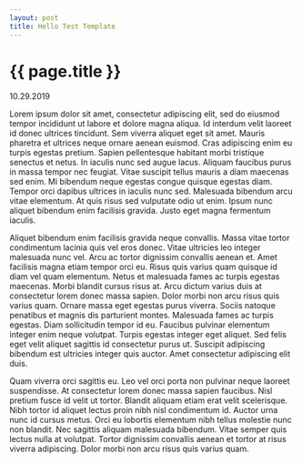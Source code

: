 ```yaml
---
layout: post
title: Hello Test Template
---
```


{{ page.title }}
================

<p class="meta">10.29.2019</p>

Lorem ipsum dolor sit amet, consectetur adipiscing elit, sed do eiusmod tempor incididunt ut labore et dolore magna aliqua. Id interdum velit laoreet id donec ultrices tincidunt. Sem viverra aliquet eget sit amet. Mauris pharetra et ultrices neque ornare aenean euismod. Cras adipiscing enim eu turpis egestas pretium. Sapien pellentesque habitant morbi tristique senectus et netus. In iaculis nunc sed augue lacus. Aliquam faucibus purus in massa tempor nec feugiat. Vitae suscipit tellus mauris a diam maecenas sed enim. Mi bibendum neque egestas congue quisque egestas diam. Tempor orci dapibus ultrices in iaculis nunc sed. Malesuada bibendum arcu vitae elementum. At quis risus sed vulputate odio ut enim. Ipsum nunc aliquet bibendum enim facilisis gravida. Justo eget magna fermentum iaculis.

Aliquet bibendum enim facilisis gravida neque convallis. Massa vitae tortor condimentum lacinia quis vel eros donec. Vitae ultricies leo integer malesuada nunc vel. Arcu ac tortor dignissim convallis aenean et. Amet facilisis magna etiam tempor orci eu. Risus quis varius quam quisque id diam vel quam elementum. Netus et malesuada fames ac turpis egestas maecenas. Morbi blandit cursus risus at. Arcu dictum varius duis at consectetur lorem donec massa sapien. Dolor morbi non arcu risus quis varius quam. Ornare massa eget egestas purus viverra. Sociis natoque penatibus et magnis dis parturient montes. Malesuada fames ac turpis egestas. Diam sollicitudin tempor id eu. Faucibus pulvinar elementum integer enim neque volutpat. Turpis egestas integer eget aliquet. Sed felis eget velit aliquet sagittis id consectetur purus ut. Suscipit adipiscing bibendum est ultricies integer quis auctor. Amet consectetur adipiscing elit duis.

Quam viverra orci sagittis eu. Leo vel orci porta non pulvinar neque laoreet suspendisse. At consectetur lorem donec massa sapien faucibus. Nisl pretium fusce id velit ut tortor. Blandit aliquam etiam erat velit scelerisque. Nibh tortor id aliquet lectus proin nibh nisl condimentum id. Auctor urna nunc id cursus metus. Orci eu lobortis elementum nibh tellus molestie nunc non blandit. Nec sagittis aliquam malesuada bibendum. Vitae semper quis lectus nulla at volutpat. Tortor dignissim convallis aenean et tortor at risus viverra adipiscing. Dolor morbi non arcu risus quis varius quam.
